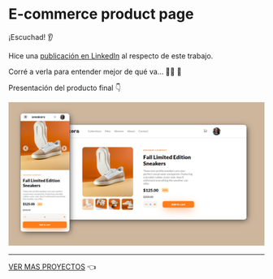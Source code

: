 # E-commerce product page

¡Escuchad! 👂

Hice una [publicación en LinkedIn](https://www.linkedin.com/feed/update/urn:li:activity:6862102761589346304/) al respecto de este trabajo.

Corré a verla para entender mejor de qué va... 🏃‍♀️ 🏃

Presentación del producto final 👇

![Presentación del producto](https://github.com/lautaronahuelc/e-commerce-product-page/blob/master/resultado-final.jpg)

***

[VER MAS PROYECTOS](https://github.com/lautaronahuelc?tab=repositories) 👈
